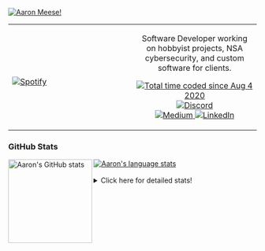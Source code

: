 [![Aaron Meese!](https://user-images.githubusercontent.com/17814535/88975338-a2aabf00-d27f-11ea-963f-8a19608716b4.png)](https://github.com/ajmeese7/readme-ascii "README ASCII")

<!-- Modified from project here: https://github.com/novatorem/novatorem -->
<table width="100%"> 
  <tr>
  <td width="50%">
      
&nbsp; <br> [![Spotify](https://ajmeese7.vercel.app/api/spotify)](https://open.spotify.com/user/ajmeese)

  </td>
  <td width="50%">
    <p align="center">
    Software Developer working on hobbyist projects, NSA cybersecurity, and custom software for clients.
    </p>
    <p align="center">
      <a href="https://wakatime.com/@f726891d-3b02-46cd-9b60-e8c59f9e2b14">
        <img src="https://wakatime.com/badge/user/f726891d-3b02-46cd-9b60-e8c59f9e2b14.svg" alt="Total time coded since Aug 4 2020" title="WakaTime" />
      </a>
      <a href="http://link.aaronmeese.com/discord">
        <img src="https://img.shields.io/badge/discord-ajmeese7%234835-369?style=flat-square&logo=discord&logoColor=white&color=purple" alt="Discord" title="Discord">
      </a>
      <br />
      <a href="https://link.aaronmeese.com/medium">
        <img src="https://img.shields.io/badge/medium-ajmeese7-1DB954?style=flat-square&logo=medium&logoColor=white" alt="Medium" title="Medium">
      </a>
      <a href="https://link.aaronmeese.com/linkedin">
        <img src="https://img.shields.io/badge/linkedIn-aaronmeese-1DB954?style=flat-square&logo=linkedin&logoColor=white&color=blue" alt="LinkedIn" title="LinkedIn">
      </a>
    </p>
  </td>

</table>

[//]: <> (The `&nbsp;` is to have Aphelion take up more space)

### GitHub Stats ###

<a href="https://profile-summary-for-github.com/user/ajmeese7">
  <img align="left" height="170px" src="https://github-readme-stats.vercel.app/api?username=ajmeese7&show_icons=true&line_height=27&count_private=true" alt="Aaron's GitHub stats"/>
  <img src="https://github-readme-stats.vercel.app/api/top-langs/?username=ajmeese7&hide_langs_below=5&layout=compact" alt="Aaron's language stats"/>
</a>

<br />
<br />
<details>
<summary>Click here for detailed stats!</summary>

### :zap: Recent Activity
<!--START_SECTION:activity-->
1. ❗️ Closed issue [#98](https://github.com/meeseOS/meeseOS/issues/98) in [meeseOS/meeseOS](https://github.com/meeseOS/meeseOS)
2. ❗️ Opened issue [#127](https://github.com/meeseOS/meeseOS/issues/127) in [meeseOS/meeseOS](https://github.com/meeseOS/meeseOS)
3. ❗️ Opened issue [#126](https://github.com/meeseOS/meeseOS/issues/126) in [meeseOS/meeseOS](https://github.com/meeseOS/meeseOS)
4. ❗️ Opened issue [#125](https://github.com/meeseOS/meeseOS/issues/125) in [meeseOS/meeseOS](https://github.com/meeseOS/meeseOS)
5. ❗️ Closed issue [#2](https://github.com/ajmeese7/keybase-export/issues/2) in [ajmeese7/keybase-export](https://github.com/ajmeese7/keybase-export)
<!--END_SECTION:activity-->

### 🧐 Waka Stats
<!--START_SECTION:waka-->
![Code Time](http://img.shields.io/badge/Code%20Time-1%2C298%20hrs%204%20mins-blue)

**🐱 My GitHub Data** 

> 🏆 1,241 Contributions in the Year 2022
 > 
> 📦 199.8 kB Used in GitHub's Storage 
 > 
> 💼 Opted to Hire
 > 
> 📜 84 Public Repositories 
 > 
> 🔑 30 Private Repositories  
 > 
**I'm an Early 🐤** 

```text
🌞 Morning    154 commits    █████░░░░░░░░░░░░░░░░░░░░   22.0% 
🌆 Daytime    251 commits    █████████░░░░░░░░░░░░░░░░   35.86% 
🌃 Evening    291 commits    ██████████░░░░░░░░░░░░░░░   41.57% 
🌙 Night      4 commits      ░░░░░░░░░░░░░░░░░░░░░░░░░   0.57%

```
📅 **I'm Most Productive on Tuesday** 

```text
Monday       102 commits    ███░░░░░░░░░░░░░░░░░░░░░░   14.57% 
Tuesday      134 commits    ████░░░░░░░░░░░░░░░░░░░░░   19.14% 
Wednesday    82 commits     ███░░░░░░░░░░░░░░░░░░░░░░   11.71% 
Thursday     90 commits     ███░░░░░░░░░░░░░░░░░░░░░░   12.86% 
Friday       56 commits     ██░░░░░░░░░░░░░░░░░░░░░░░   8.0% 
Saturday     119 commits    ████░░░░░░░░░░░░░░░░░░░░░   17.0% 
Sunday       117 commits    ████░░░░░░░░░░░░░░░░░░░░░   16.71%

```


📊 **This Week I Spent My Time On** 

```text
⌚︎ Time Zone: America/New_York

💬 Programming Languages: 
JavaScript               9 hrs 31 mins       ██████████████░░░░░░░░░░░   58.77% 
Python                   2 hrs 38 mins       ████░░░░░░░░░░░░░░░░░░░░░   16.28% 
Markdown                 1 hr 40 mins        ██░░░░░░░░░░░░░░░░░░░░░░░   10.3% 
JSON                     41 mins             █░░░░░░░░░░░░░░░░░░░░░░░░   4.32% 
Other                    36 mins             █░░░░░░░░░░░░░░░░░░░░░░░░   3.76%

🐱‍💻 Projects: 
aaronmeese.com           9 hrs 18 mins       ██████████████░░░░░░░░░░░   57.46% 
keybase-export           2 hrs 33 mins       ████░░░░░░░░░░░░░░░░░░░░░   15.74% 
karameese.com            1 hr 36 mins        ██░░░░░░░░░░░░░░░░░░░░░░░   9.92% 
vault                    48 mins             █░░░░░░░░░░░░░░░░░░░░░░░░   4.96% 
stack_overflow           41 mins             █░░░░░░░░░░░░░░░░░░░░░░░░   4.24%

```

**I Mostly Code in JavaScript** 

```text
JavaScript               32 repos            ████████████░░░░░░░░░░░░░   47.76% 
HTML                     9 repos             ███░░░░░░░░░░░░░░░░░░░░░░   13.43% 
Python                   6 repos             ██░░░░░░░░░░░░░░░░░░░░░░░   8.96% 
Java                     4 repos             █░░░░░░░░░░░░░░░░░░░░░░░░   5.97% 
CSS                      3 repos             █░░░░░░░░░░░░░░░░░░░░░░░░   4.48%

```



 Last Updated on 23/09/2022 00:07:15 UTC
<!--END_SECTION:waka-->
</details>
